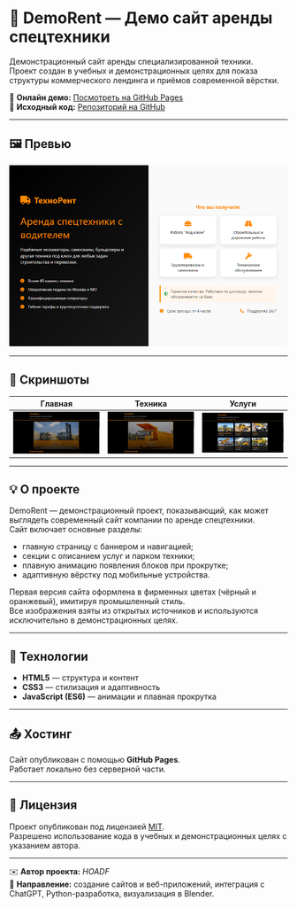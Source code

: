 # 🚜 DemoRent — Демо сайт аренды спецтехники

Демонстрационный сайт аренды специализированной техники.  
Проект создан в учебных и демонстрационных целях для показа структуры коммерческого лендинга и приёмов современной вёрстки.

🔗 **Онлайн демо:** [Посмотреть на GitHub Pages](https://hoadf.github.io/Rental-of-special-machinery-and-equipment/)  
💾 **Исходный код:** [Репозиторий на GitHub](https://github.com/hoadf/Rental-of-special-machinery-and-equipment)

---

## 🖼️ Превью

![Превью сайта](preview.png)

---

## 📸 Скриншоты

| Главная | Техника | Услуги |
|----------|----------|---------|
| ![Главная](screenshot1.jpg) | ![Техника](screenshot2.jpg) | ![Услуги](screenshot3.jpg) |

---

## 💡 О проекте

DemoRent — демонстрационный проект, показывающий, как может выглядеть современный сайт компании по аренде спецтехники.  
Сайт включает основные разделы:  
- главную страницу с баннером и навигацией;  
- секции с описанием услуг и парком техники;  
- плавную анимацию появления блоков при прокрутке;  
- адаптивную вёрстку под мобильные устройства.  

Первая версия сайта оформлена в фирменных цветах (чёрный и оранжевый), имитируя промышленный стиль.  
Все изображения взяты из открытых источников и используются исключительно в демонстрационных целях.

---

## 🧩 Технологии

- **HTML5** — структура и контент  
- **CSS3** — стилизация и адаптивность  
- **JavaScript (ES6)** — анимации и плавная прокрутка  

---

## 📤 Хостинг

Сайт опубликован с помощью **GitHub Pages**.  
Работает локально без серверной части.

---

## 📄 Лицензия

Проект опубликован под лицензией [MIT](LICENSE).  
Разрешено использование кода в учебных и демонстрационных целях с указанием автора.

---

✉️ **Автор проекта:** *HOADF*  
💬 **Направление:** создание сайтов и веб-приложений, интеграция с ChatGPT, Python-разработка, визуализация в Blender.
